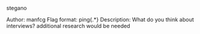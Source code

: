 stegano

Author: manfcg Flag format: ping{.*} Description: What do you think about interviews? additional research would be needed
